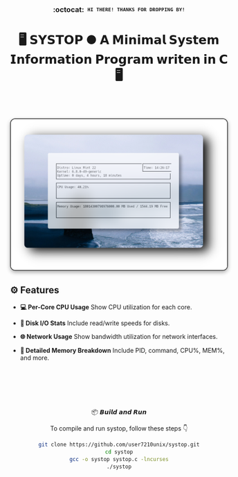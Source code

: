 <div align="center">

### :octocat: ‎ <sup><sub><samp>HI THERE! THANKS FOR DROPPING BY!</samp></sub></sup>


<div align="center">
  <h1>🖥️ <strong>𝗦𝗬𝗦𝗧𝗢𝗣 ● 𝗔 𝗠𝗶𝗻𝗶𝗺𝗮𝗹 𝗦𝘆𝘀𝘁𝗲𝗺 𝗜𝗻𝗳𝗼𝗿𝗺𝗮𝘁𝗶𝗼𝗻 𝗣𝗿𝗼𝗴𝗿𝗮𝗺 𝘄𝗿𝗶𝘁𝗲𝗻 𝗶𝗻 𝗖</strong> 🖥️</h1>
</div>


 <h1>
      <img src="showcase/top.png" align="right" alt="Rice Setup Preview" width="500" style="display: block; margin: 32px auto; border: 2px solid #555; border-radius: 12px; box-shadow: 0 4px 10px rgba(0, 0, 0, 0.3);">
</div>
</div> 



## ⚙️ Features

- **💻 Per-Core CPU Usage** Show CPU utilization for each core.
  
- **💾 Disk I/O Stats** Include read/write speeds for disks. 

- **🌐 Network Usage** Show bandwidth utilization for network interfaces.
  
- **🔎 Detailed Memory Breakdown** Include PID, command, CPU%, MEM%, and more. 



‎ ‎ ‎ ‎ ‎ ‎ ‎ ‎ ‎ ‎ ‎ ‎ 
‎ 


<div align="center">


‎ ‎ ‎ ‎ ‎ ‎ ‎ ‎ ‎ ‎ ‎ ‎ ‎ ‎ ‎ ‎ 

‎ ‎ ‎ ‎ ‎ ‎ ‎ ‎ ‎ ‎ ‎ ‎ ‎ ‎ ‎ ‎ ‎ ‎ ‎ ‎ ‎ ‎ ‎ ‎ ‎ ‎ ‎ ‎ ‎ ‎ ‎ ‎ ‎ ‎ ‎ ‎ ‎ ‎ 
‎ ‎ ‎ ‎ ‎ ‎ ‎ ‎ ‎ ‎ ‎ ‎ ‎ ‎ ‎ ‎ ‎ ‎ ‎ 

📦 𝘽𝙪𝙞𝙡𝙙 𝙖𝙣𝙙 𝙍𝙪𝙣

To compile and run systop, follow these steps 👇

<div align="center">

```bash
git clone https://github.com/user7210unix/systop.git
cd systop
gcc -o systop systop.c -lncurses
./systop
